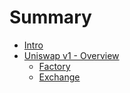 # Summary
- [Intro](./intro.md)
- [Uniswap v1 - Overview](./UniswapV1/index.md)
    - [Factory](./UniswapV1/factory.md)
    - [Exchange](./UniswapV1/exchange.md)
